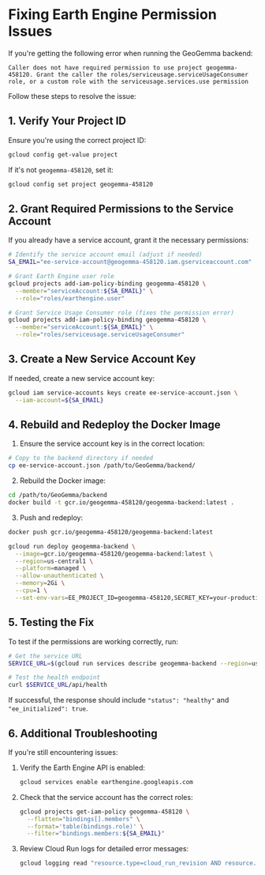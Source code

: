 # Fixing Earth Engine Permission Issues

If you're getting the following error when running the GeoGemma backend:

```
Caller does not have required permission to use project geogemma-458120. Grant the caller the roles/serviceusage.serviceUsageConsumer role, or a custom role with the serviceusage.services.use permission
```

Follow these steps to resolve the issue:

## 1. Verify Your Project ID

Ensure you're using the correct project ID:

```bash
gcloud config get-value project
```

If it's not `geogemma-458120`, set it:

```bash
gcloud config set project geogemma-458120
```

## 2. Grant Required Permissions to the Service Account

If you already have a service account, grant it the necessary permissions:

```bash
# Identify the service account email (adjust if needed)
SA_EMAIL="ee-service-account@geogemma-458120.iam.gserviceaccount.com"

# Grant Earth Engine user role
gcloud projects add-iam-policy-binding geogemma-458120 \
  --member="serviceAccount:${SA_EMAIL}" \
  --role="roles/earthengine.user"

# Grant Service Usage Consumer role (fixes the permission error)
gcloud projects add-iam-policy-binding geogemma-458120 \
  --member="serviceAccount:${SA_EMAIL}" \
  --role="roles/serviceusage.serviceUsageConsumer"
```

## 3. Create a New Service Account Key

If needed, create a new service account key:

```bash
gcloud iam service-accounts keys create ee-service-account.json \
  --iam-account=${SA_EMAIL}
```

## 4. Rebuild and Redeploy the Docker Image

1. Ensure the service account key is in the correct location:

```bash
# Copy to the backend directory if needed
cp ee-service-account.json /path/to/GeoGemma/backend/
```

2. Rebuild the Docker image:

```bash
cd /path/to/GeoGemma/backend
docker build -t gcr.io/geogemma-458120/geogemma-backend:latest .
```

3. Push and redeploy:

```bash
docker push gcr.io/geogemma-458120/geogemma-backend:latest

gcloud run deploy geogemma-backend \
  --image=gcr.io/geogemma-458120/geogemma-backend:latest \
  --region=us-central1 \
  --platform=managed \
  --allow-unauthenticated \
  --memory=2Gi \
  --cpu=1 \
  --set-env-vars=EE_PROJECT_ID=geogemma-458120,SECRET_KEY=your-production-secret-key
```

## 5. Testing the Fix

To test if the permissions are working correctly, run:

```bash
# Get the service URL
SERVICE_URL=$(gcloud run services describe geogemma-backend --region=us-central1 --format='value(status.url)')

# Test the health endpoint
curl $SERVICE_URL/api/health
```

If successful, the response should include `"status": "healthy"` and `"ee_initialized": true`.

## 6. Additional Troubleshooting

If you're still encountering issues:

1. Verify the Earth Engine API is enabled:
   ```bash
   gcloud services enable earthengine.googleapis.com
   ```

2. Check that the service account has the correct roles:
   ```bash
   gcloud projects get-iam-policy geogemma-458120 \
     --flatten="bindings[].members" \
     --format='table(bindings.role)' \
     --filter="bindings.members:${SA_EMAIL}"
   ```

3. Review Cloud Run logs for detailed error messages:
   ```bash
   gcloud logging read "resource.type=cloud_run_revision AND resource.labels.service_name=geogemma-backend" --limit=20
   ``` 
